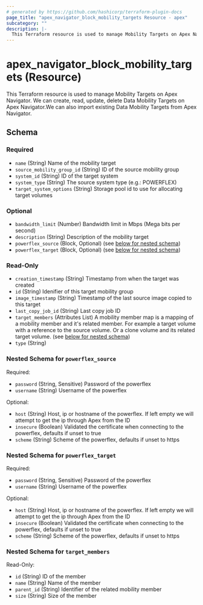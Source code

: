 ```yaml
---
# generated by https://github.com/hashicorp/terraform-plugin-docs
page_title: "apex_navigator_block_mobility_targets Resource - apex"
subcategory: ""
description: |-
  This Terraform resource is used to manage Mobility Targets on Apex Navigator. We can create, read, update, delete Data Mobility Targets on Apex Navigator.We can also import existing Data Mobility Targets from Apex Navigator.
---
```


# apex_navigator_block_mobility_targets (Resource)

This Terraform resource is used to manage Mobility Targets on Apex Navigator. We can create, read, update, delete Data Mobility Targets on Apex Navigator.We can also import existing Data Mobility Targets from Apex Navigator.



<!-- schema generated by tfplugindocs -->
## Schema

### Required

- `name` (String) Name of the mobility target
- `source_mobility_group_id` (String) ID of the source mobility group
- `system_id` (String) ID of the target system
- `system_type` (String) The source system type (e.g.: POWERFLEX)
- `target_system_options` (String) Storage pool id to use for allocating target volumes

### Optional

- `bandwidth_limit` (Number) Bandwidth limit in Mbps (Mega bits per second)
- `description` (String) Description of the mobility target
- `powerflex_source` (Block, Optional) (see [below for nested schema](#nestedblock--powerflex_source))
- `powerflex_target` (Block, Optional) (see [below for nested schema](#nestedblock--powerflex_target))

### Read-Only

- `creation_timestamp` (String) Timestamp from when the target was created
- `id` (String) Idenifier of this target mobility group
- `image_timestamp` (String) Timestamp of the last source image copied to this target
- `last_copy_job_id` (String) Last copy job ID
- `target_members` (Attributes List) A mobility member map is a mapping of a mobility member and it's related member. For example a target volume with a reference to the source volume. Or a clone volume and its related target volume. (see [below for nested schema](#nestedatt--target_members))
- `type` (String)

<a id="nestedblock--powerflex_source"></a>
### Nested Schema for `powerflex_source`

Required:

- `password` (String, Sensitive) Password of the powerflex
- `username` (String) Username of the powerflex

Optional:

- `host` (String) Host, ip or hostname of the powerflex. If left empty we will attempt to get the ip through Apex from the ID
- `insecure` (Boolean) Validated the certificate when connecting to the powerflex, defaults if unset to true
- `scheme` (String) Scheme of the powerflex, defaults if unset to https


<a id="nestedblock--powerflex_target"></a>
### Nested Schema for `powerflex_target`

Required:

- `password` (String, Sensitive) Password of the powerflex
- `username` (String) Username of the powerflex

Optional:

- `host` (String) Host, ip or hostname of the powerflex. If left empty we will attempt to get the ip through Apex from the ID
- `insecure` (Boolean) Validated the certificate when connecting to the powerflex, defaults if unset to true
- `scheme` (String) Scheme of the powerflex, defaults if unset to https


<a id="nestedatt--target_members"></a>
### Nested Schema for `target_members`

Read-Only:

- `id` (String) ID of the member
- `name` (String) Name of the member
- `parent_id` (String) Identifier of the related mobility member
- `size` (String) Size of the member
